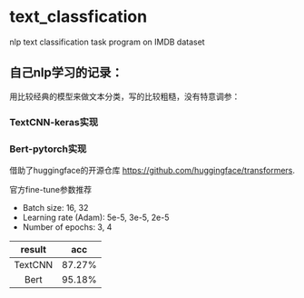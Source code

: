 # text_classfication
nlp text classification task program on IMDB dataset


## 自己nlp学习的记录：
用比较经典的模型来做文本分类，写的比较粗糙，没有特意调参：  

### TextCNN-keras实现     

### Bert-pytorch实现

借助了huggingface的开源仓库 https://github.com/huggingface/transformers. 

官方fine-tune参数推荐

- Batch size: 16, 32
- Learning rate (Adam): 5e-5, 3e-5, 2e-5
- Number of epochs: 3, 4



| result  | acc |       
| :----: | :----: |
| TextCNN  | 87.27% |
| Bert  | 95.18%| 
